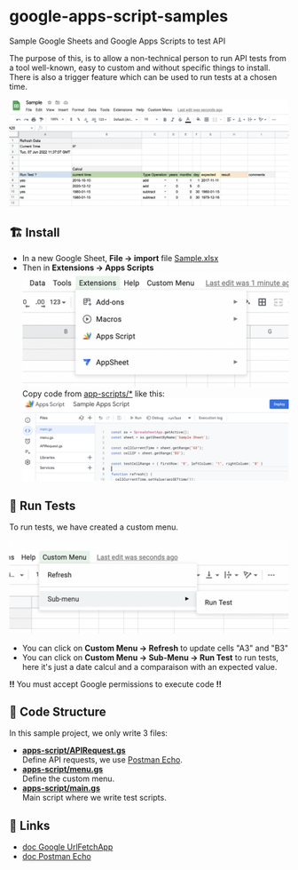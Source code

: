 # google-apps-script-samples

Sample Google Sheets and Google Apps Scripts to test API  

The purpose of this, is to allow a non-technical person to run API tests from a tool well-known, easy to custom and without specific things to install. There is also a trigger feature which can be used to run tests at a chosen time.

![](screenshots/sheet.png) 

## 🏗️ Install

- In a new Google Sheet, **File -> import** file [Sample.xlsx](Sample.xlsx)
- Then in **Extensions -> Apps Scripts**
![](screenshots/appsscript.png)
Copy code from [app-scripts/*](app-script/) like this:
![](screenshots/code.png)

## 🚀 Run Tests
To run tests, we have created a custom menu.

![](screenshots/menu.png)

- You can click on **Custom Menu -> Refresh** to update cells "A3" and "B3" 
- You can click on **Custom Menu -> Sub-Menu ->  Run Test** to run tests, here it's just a date calcul and a comparaison with an expected value.

**!!** You must accept Google permissions to execute code **!!**

## 📖 Code Structure

In this sample project, we only write 3 files:
- [**apps-script/APIRequest.gs**](apps-script/APIRequest.gs)  
Define API requests, we use [Postman Echo](https://www.postman.com/postman/workspace/published-postman-templates/documentation/631643-f695cab7-6878-eb55-7943-ad88e1ccfd65?ctx=documentation).
- [**apps-script/menu.gs**](apps-script/menu.gs)  
Define the custom menu.
- [**apps-script/main.gs**](apps-script/main.gs)  
Main script where we write test scripts.

## 🔗 Links

- [doc Google UrlFetchApp](https://www.google.com/url?sa=t&rct=j&q=&esrc=s&source=web&cd=&cad=rja&uact=8&ved=2ahUKEwjtwfnHsJv4AhUAhc4BHbNPDV0QFnoECAoQAQ&url=https%3A%2F%2Fdevelopers.google.com%2Fapps-script%2Freference%2Furl-fetch%2Furl-fetch-app&usg=AOvVaw1es4UXFlVMQZcqwJ_TVhvI)
- [doc Postman Echo](https://www.postman.com/postman/workspace/published-postman-templates/documentation/631643-f695cab7-6878-eb55-7943-ad88e1ccfd65?ctx=documentation)